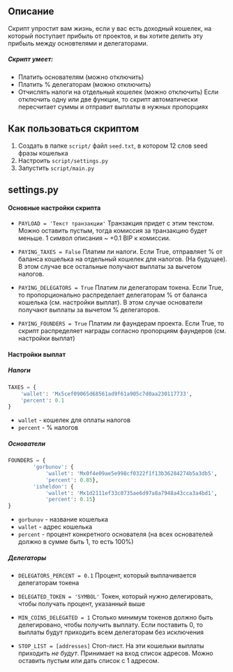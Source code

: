 ## Описание
Скрипт упростит вам жизнь, если у вас есть доходный кошелек, на который поступает прибыль от проектов, и вы хотите делить эту прибыль между основтелями и делегаторами. 

##### Скрипт умеет:
- Платить основателям (можно отключить)
- Платить % делегаторам (можно отключить)
- Отчислять налоги на отдельный кошелек (можно отключить)
Если отключить одну или две функции, то скрипт автоматически пересчитает суммы и отправит выплаты в нужных пропорциях

## Как пользоваться скриптом
1. Создать в папке `script/` файл `seed.txt`, в котором 12 слов seed фразы кошелька
2. Настроить `script/settings.py`
3. Запустить `script/main.py`


## settings.py

#### Основные настройки скрипта
- `PAYLOAD = 'Текст транзакции'`
  Транзакция придет с этим текстом. Можно оставить пустым, тогда комиссия за транзакцию будет меньше. 1 символ описания ~ +0.1 BIP к комиссии.

- `PAYING_TAXES = False`
  Платим ли налоги. Если True, отправляет % от баланса кошелька на отдельный кошелек для налогов. (На будущее). В этом случае все остальные получают выплаты за вычетом налогов.

- `PAYING_DELEGATORS = True`
  Платим ли делегаторам токена. Если True, то пропорционально распределает делегаторам % от баланса кошелька (см. настройки выплат). В этом случае основатели получают выплаты за вычетом % делегаторов.

- `PAYING_FOUNDERS = True`
  Платим ли фаундерам проекта. Если True, то скрипт распределяет награды согласно пропорциям фаундеров (см. настройки выплат)


#### Настройки выплат
##### Налоги
```python
TAXES = {
    'wallet': 'Mx5cef09065d68561ad9f61a905c7d0aa230117733',
    'percent': 0.1
}
```
- `wallet` - кошелек для оплаты налогов
- `percent` - % налогов

##### Основатели
```python
FOUNDERS = {
        'gorbunov': {
            'wallet': 'Mx0f4e09ae5e998cf0322f1f13b36284274b5a3db5',
            'percent': 0.85},
        'isheldon': {
            'wallet': 'Mx1d2111ef33c0735ae6d97a8a7948a43cca3a4bd1',
            'percent': 0.15}
}
```
- `gorbunov` - название кошелька
- `wallet` - адрес кошелька
- `percent` - процент конкретного основателя (на всех основателей должно в сумме быть 1, то есть 100%)

##### Делегаторы
- `DELEGATORS_PERCENT = 0.1`
  Процент, который выплачивается делегаторам токена

- `DELEGATED_TOKEN = 'SYMBOL'`
  Токен, который нужно делегировать, чтобы получать процент, указанный выше

- `MIN_COINS_DELEGATED = 1`
  Столько минимум токенов должно быть делегировано, чтобы получить выплату. Если поставить 0, то выплаты будут приходить всем делегаторам без исключения

- `STOP_LIST = [addresses]`
  Стоп-лист. На эти кошельки выплаты приходить *не будут*. Принимает на вход список адресов. Можно оставить пустым  или дать список с 1 адресом.

